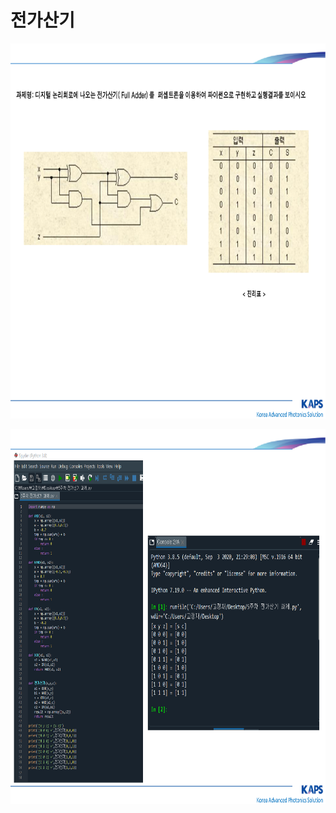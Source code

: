 # **전가산기** 

<p align="left" margin=100>  <img src="https://github.com/kjj3436/industrial-AI/blob/master/images/2021-03-31전가산기_1.png"  width="900" height="600"> </p>
<p align="left" margin=100>  <img src="https://github.com/kjj3436/industrial-AI/blob/master/images/2021-03-31전가산기_2.png"  width="900" height="600"> </p>
